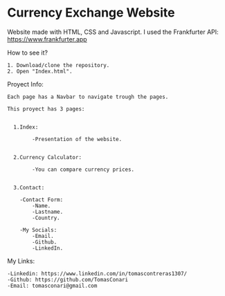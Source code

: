 # Currency Exchange Website

Website made with HTML, CSS and Javascript.
I used the Frankfurter API: https://www.frankfurter.app

How to see it?

    1. Download/clone the repository.
    2. Open "Index.html".

Proyect Info:

    Each page has a Navbar to navigate trough the pages.

    This proyect has 3 pages:
    
    
      1.Index:
    
            -Presentation of the website.

          
      2.Currency Calculator:
 
            -You can compare currency prices.

          
      3.Contact:
      
        -Contact Form:
            -Name.
            -Lastname.
            -Country.
                
        -My Socials:
            -Email.
            -Github.
            -LinkedIn.


My Links:

    -Linkedin: https://www.linkedin.com/in/tomascontreras1307/
    -Github: https://github.com/TomasConari
    -Email: tomasconari@gmail.com
